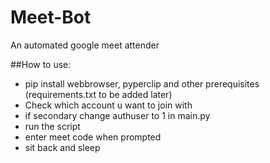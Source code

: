 # Meet-Bot
An automated google meet attender

##How to use:
- pip install webbrowser, pyperclip and other prerequisites (requirements.txt to be added later)
- Check which account u want to join with
- if secondary change authuser to 1 in main.py
- run the script
- enter meet code when prompted
- sit back and sleep
